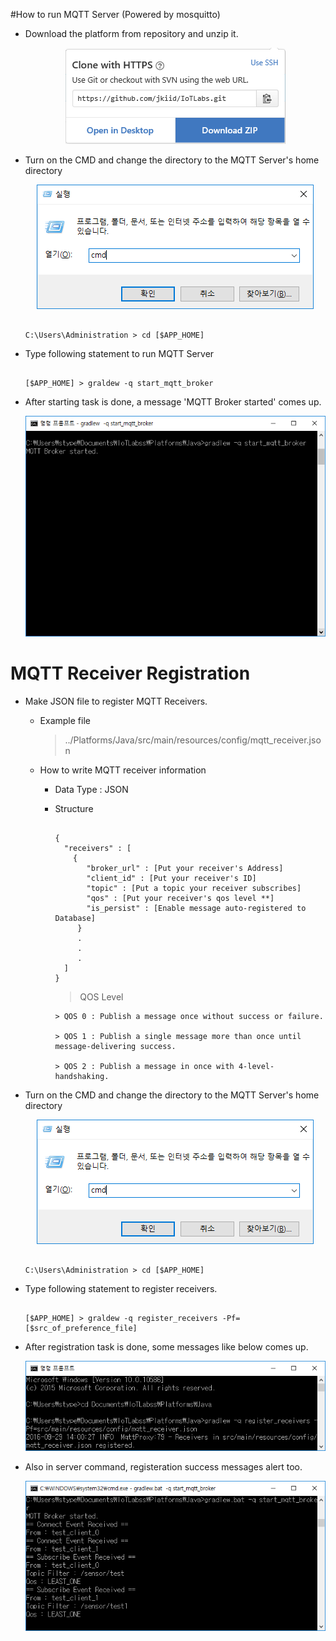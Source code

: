 #How to run MQTT Server (Powered by mosquitto)

* Download the platform from repository and unzip it.

  <center><img src = "../../assets/img/readme_mqtt/clone.png"/></center>

* Turn on the CMD and change the directory to the MQTT Server's home directory

  <center><img src = "../../assets/img/readme_mqtt/cmd.png"/></center>

  ```

  C:\Users\Administration > cd [$APP_HOME]

  ```

* Type following statement to run MQTT Server

  ```

  [$APP_HOME] > graldew -q start_mqtt_broker

  ```

* After starting task is done, a message 'MQTT Broker started' comes up.

  <center><img src = "../../assets/img/readme_mqtt/mqtt_start.png"/></center>
  
# MQTT Receiver Registration

* Make JSON file to register MQTT Receivers.

  * Example file
  
    > ../Platforms/Java/src/main/resources/config/mqtt_receiver.json
     
     
  * How to write MQTT receiver information
    
    * Data Type : JSON
    
    * Structure
    
      ```
    
      {
        "receivers" : [
          {
             "broker_url" : [Put your receiver's Address]
             "client_id" : [Put your receiver's ID]
             "topic" : [Put a topic your receiver subscribes]
             "qos" : [Put your receiver's qos level **]
             "is_persist" : [Enable message auto-registered to Database]
           }
           .
           .
           .
        ]
      }  
    
      ```
      
      
        > QOS Level
          
          > QOS 0 : Publish a message once without success or failure.
          
          > QOS 1 : Publish a single message more than once until message-delivering success.
          
          > QOS 2 : Publish a message in once with 4-level-handshaking.

* Turn on the CMD and change the directory to the MQTT Server's home directory

  <center><img src = "../../assets/img/readme_mqtt/cmd.png"/></center>

  ```

  C:\Users\Administration > cd [$APP_HOME]

  ```

* Type following statement to register receivers.

  ```

  [$APP_HOME] > graldew -q register_receivers -Pf=[$src_of_preference_file]

  ```

* After registration task is done, some messages like below comes up.

  <center><img src = "../../assets/img/readme_mqtt/register.png"/></center>
  
* Also in server command, registeration success messages alert too.

  <center><img src = "../../assets/img/readme_mqtt/register_server.png"/></center>
